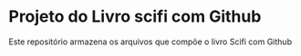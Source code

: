 # Projeto do Livro scifi com Github

Este repositório armazena os arquivos que compõe o livro Scifi com Github